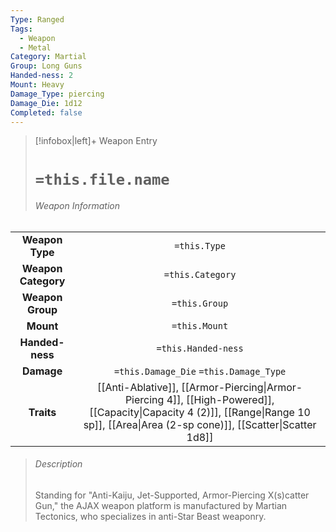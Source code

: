 ```yaml
---
Type: Ranged
Tags:
  - Weapon
  - Metal
Category: Martial
Group: Long Guns
Handed-ness: 2
Mount: Heavy
Damage_Type: piercing
Damage_Die: 1d12
Completed: false
---
```

> [!infobox|left]+ Weapon Entry
> # `=this.file.name`
> ###### Weapon Information
|                     |                                                                                                                                                                                       |
|:-------------------:|:-------------------------------------------------------------------------------------------------------------------------------------------------------------------------------------:|
|   **Weapon Type**   |                                                                                     `=this.Type`                                                                                      |
| **Weapon Category** |                                                                                   `=this.Category`                                                                                    |
|  **Weapon Group**   |                                                                                     `=this.Group`                                                                                     |
|      **Mount**      |                                                                                     `=this.Mount`                                                                                     |
|   **Handed-ness**   |                                                                                  `=this.Handed-ness`                                                                                  |
|     **Damage**      |                                                                        `=this.Damage_Die` `=this.Damage_Type`                                                                         |
|     **Traits**      | [[Anti-Ablative]], [[Armor-Piercing\|Armor-Piercing 4]], [[High-Powered]], [[Capacity\|Capacity 4 (2)]], [[Range\|Range 10 sp]], [[Area\|Area (2-sp cone)]], [[Scatter\|Scatter 1d8]] |
> ###### *Description*
> Standing for "Anti-Kaiju, Jet-Supported, Armor-Piercing X(s)catter Gun," the AJAX weapon platform is manufactured by Martian Tectonics, who specializes in anti-Star Beast weaponry. 